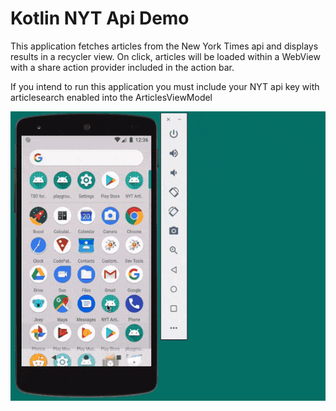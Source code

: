 # Kotlin NYT Api Demo

This application fetches articles from the New York Times api and displays results in a recycler view.  On click, articles will be loaded within a WebView with a share action provider included in the action bar.

If you intend to run this application you must include your NYT api key with articlesearch enabled into the ArticlesViewModel

![](nyt_api_demo.gif)

